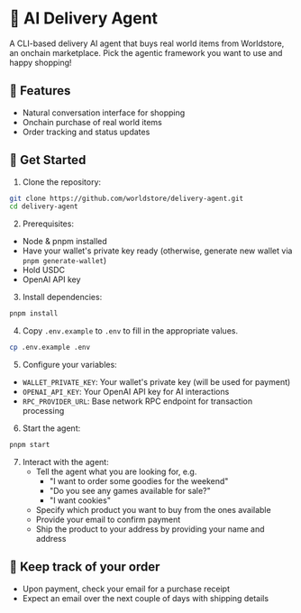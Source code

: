 # 🤖 AI Delivery Agent

A CLI-based delivery AI agent that buys real world items from Worldstore, an onchain marketplace. Pick the agentic framework you want to use and happy shopping!

## 🌟 Features

- Natural conversation interface for shopping
- Onchain purchase of real world items
- Order tracking and status updates

## 🚀 Get Started

1. Clone the repository:
```bash
git clone https://github.com/worldstore/delivery-agent.git
cd delivery-agent
```

2. Prerequisites:
- Node & pnpm installed
- Have your wallet's private key ready (otherwise, generate new wallet via `pnpm generate-wallet`)
- Hold USDC 
- OpenAI API key

3. Install dependencies:
```bash
pnpm install
```

4. Copy `.env.example` to `.env` to fill in the appropriate values.
```bash
cp .env.example .env
```

5. Configure your variables:

- `WALLET_PRIVATE_KEY`: Your wallet's private key (will be used for payment)
- `OPENAI_API_KEY`: Your OpenAI API key for AI interactions
- `RPC_PROVIDER_URL`: Base network RPC endpoint for transaction processing

6. Start the agent:
```bash
pnpm start
```

7. Interact with the agent:
   - Tell the agent what you are looking for, e.g.
      - "I want to order some goodies for the weekend"
      - "Do you see any games available for sale?"
      - "I want cookies"
   - Specify which product you want to buy from the ones available
   - Provide your email to confirm payment
   - Ship the product to your address by providing your name and address

## 🚀 Keep track of your order

- Upon payment, check your email for a purchase receipt 
- Expect an email over the next couple of days with shipping details
